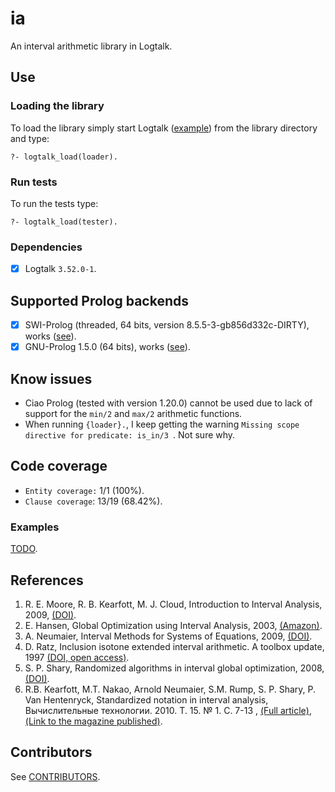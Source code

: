 # ia
An interval arithmetic library in Logtalk.

## Use
### Loading the library

To load the library simply start Logtalk ([example](https://logtalk.org/manuals/userman/programming.html#starting-logtalk)) from the library directory and type:

```
?- logtalk_load(loader).
```

### Run tests

To run the tests type:
```
?- logtalk_load(tester).
```

### Dependencies
- [x] Logtalk `3.52.0-1`.

## Supported Prolog backends
- [x] SWI-Prolog (threaded, 64 bits, version 8.5.5-3-gb856d332c-DIRTY), works ([see](https://github.com/mlliarm/ia/issues/10#issuecomment-1009255385)).
- [x] GNU-Prolog 1.5.0 (64 bits), works ([see](https://github.com/mlliarm/ia/issues/10#issuecomment-1009268552)).

## Know issues
- Ciao Prolog (tested with version 1.20.0) cannot be used due to lack of support for the `min/2` and `max/2` arithmetic functions.
- When running `{loader}.`, I keep getting the warning `Missing scope directive for predicate: is_in/3
`. Not sure why.

## Code coverage
- `Entity coverage:` 1/1 (100%).
- `Clause coverage`: 13/19 (68.42%).

### Examples
[TODO](https://github.com/mlliarm/ia/issues/10#issue-745885381).

## References
1. R. E. Moore, R. B. Kearfott, M. J. Cloud, Introduction to Interval Analysis, 2009, [(DOI)](https://doi.org/10.1137/1.9780898717716).
2. E. Hansen, Global Optimization using Interval Analysis, 2003, [(Amazon)](https://www.amazon.com/Global-Optimization-Using-Interval-Analysis/dp/0824740599).
3. A. Neumaier, Interval Methods for Systems of Equations, 2009, [(DOI)](https://doi.org/10.1017/CBO9780511526473).
4. D. Ratz, Inclusion isotone extended interval arithmetic. A toolbox update, 1997 [(DOI, open access)](https://publikationen.bibliothek.kit.edu/67997).
5. S. P. Shary, Randomized algorithms in interval global optimization, 2008, [(DOI)](https://doi.org/10.1134/S1995423908040083).
6. R.B. Kearfott, M.T. Nakao, Arnold Neumaier, S.M. Rump, S. P. Shary, P. Van Hentenryck, Standardized notation in interval analysis, Вычислительные технологии. 2010. Т. 15. № 1. С. 7-13 , [(Full article)](https://web.archive.org/web/20220115215222/https://www.tuhh.de/ti3/paper/rump/KeNaNeRuShHe10.pdf),[(Link to the magazine published)](https://web.archive.org/web/20220115215444/http://www.ict.nsc.ru/jct/annotation/1345).

## Contributors
See [CONTRIBUTORS](CONTRIBUTORS.md).
